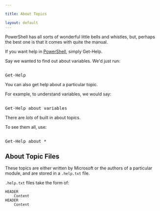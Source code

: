 ```yaml
---

title: About Topics

layout: default
---
```


PowerShell has all sorts of wonderful little bells and whistles, but, perhaps the best one is that it comes with quite the manual.

If you want help in [PowerShell](/PowerShell), simply Get-Help.

Say we wanted to find out about variables.  We'd just run:

<pre><br/><span class='Warning'>Get-Help</span><br/></pre>

You can also get help about a particular topic.

For example, to understand variables, we would say:

<pre><br/><span class='Warning'>Get-Help</span>&nbsp;<span class='Verbose'>about_variables</span><br/></pre>

There are _lots_ of built in about topics.

To see them all, use:

<pre><br/><span class='Warning'>Get-Help</span>&nbsp;<span class='Verbose'>about_*</span><br/></pre>

## About Topic Files

These topics are either written by Microsoft or the authors of a particular module, and are stored in a `.help.txt` file.

`.help.txt` files take the form of:

~~~
HEADER
    Content
HEADER
    Content
~~~
